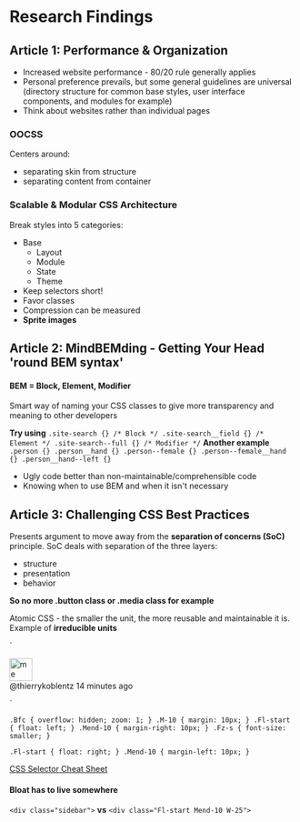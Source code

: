 # Research Findings

## Article 1: Performance & Organization

* Increased website performance - 80/20 rule generally applies
* Personal preference prevails, but some general guidelines are universal (directory structure for common base styles, user interface components, and modules for example)
* Think about websites rather than individual pages

### OOCSS
Centers around:
* separating skin from structure
* separating content from container

### Scalable & Modular CSS Architecture
Break styles into 5 categories:
* Base
  * Layout
  * Module
  * State
  * Theme
* Keep selectors short!
* Favor classes
* Compression can be measured
* **Sprite images**

## Article 2: MindBEMding - Getting Your Head 'round BEM syntax'

#### BEM = Block, Element, Modifier
Smart way of naming your CSS classes to give more transparency and meaning to other developers

**Try using**
`
.site-search {} /* Block */
.site-search__field {} /* Element */
.site-search--full {} /* Modifier */
`
**Another example**
`
.person {}
.person__hand {}
.person--female {}
.person--female__hand {}
.person__hand--left {}
`
* Ugly code better than non-maintainable/comprehensible code
* Knowing when to use BEM and when it isn't necessary

## Article 3: Challenging CSS Best Practices

Presents argument to move away from the **separation of concerns (SoC)** principle.
SoC deals with separation of the three layers:
* structure
* presentation
* behavior

**So no more .button class or .media class for example**

Atomic CSS - the smaller the unit, the more reusable and maintainable it is.
Example of **irreducible units**

`<div class="Bfc M-10">
    <a href="http://twitter.com/thierrykoblentz" class="Fl-start Mend-10">
        <img src="thierry.jpg" alt="me" width="40" />
    </a>
    <div class="Bfc Fz-s">
        @thierrykoblentz 14 minutes ago
    </div>
</div>`

`.Bfc {
    overflow: hidden;
    zoom: 1;
}
.M-10 {
    margin: 10px;
}
.Fl-start {
    float: left;
}
.Mend-10 {
    margin-right: 10px;
}
.Fz-s {
    font-size: smaller;
}`

`.Fl-start {
    float: right;
}
.Mend-10 {
    margin-left: 10px;
}`

[CSS Selector Cheat Sheet](http://docs.emmet.io/cheat-sheet/)

#### Bloat has to live somewhere

`<div class="sidebar">`
**vs**
`<div class="Fl-start Mend-10 W-25">`




